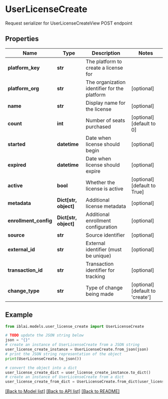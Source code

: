 # UserLicenseCreate

Request serializer for UserLicenseCreateView POST endpoint

## Properties

Name | Type | Description | Notes
------------ | ------------- | ------------- | -------------
**platform_key** | **str** | The platform to create a license for | 
**platform_org** | **str** | The organization identifier for the platform | [optional] 
**name** | **str** | Display name for the license | [optional] 
**count** | **int** | Number of seats purchased | [optional] [default to 0]
**started** | **datetime** | Date when license should begin | [optional] 
**expired** | **datetime** | Date when license should expire | [optional] 
**active** | **bool** | Whether the license is active | [optional] [default to True]
**metadata** | **Dict[str, object]** | Additional license metadata | [optional] 
**enrollment_config** | **Dict[str, object]** | Additional enrollment configuration | [optional] 
**source** | **str** | Source identifier | [optional] 
**external_id** | **str** | External identifier (must be unique) | [optional] 
**transaction_id** | **str** | Transaction identifier for tracking | [optional] 
**change_type** | **str** | Type of change being made | [optional] [default to 'create']

## Example

```python
from iblai.models.user_license_create import UserLicenseCreate

# TODO update the JSON string below
json = "{}"
# create an instance of UserLicenseCreate from a JSON string
user_license_create_instance = UserLicenseCreate.from_json(json)
# print the JSON string representation of the object
print(UserLicenseCreate.to_json())

# convert the object into a dict
user_license_create_dict = user_license_create_instance.to_dict()
# create an instance of UserLicenseCreate from a dict
user_license_create_from_dict = UserLicenseCreate.from_dict(user_license_create_dict)
```
[[Back to Model list]](../README.md#documentation-for-models) [[Back to API list]](../README.md#documentation-for-api-endpoints) [[Back to README]](../README.md)


